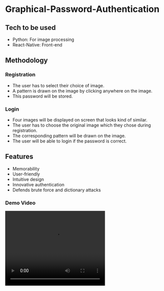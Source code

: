 # Graphical-Password-Authentication

## Tech to be used
* Python: For image processing
* React-Native: Front-end

## Methodology

### Registration
* The user has to select their choice of image.
* A pattern is drawn on the image by clicking anywhere on the image.
* This password will be stored.

### Login
* Four images will be displayed on screen that looks kind of similar.
* The user has to choose the original image which they chose during registration.
* The corresponding pattern will be drawn on the image.
* The user will be able to login if the password is correct.


## Features
* Memorability
* User-friendly
* Intuitive design
* Innovative authentication
* Defends brute force and dictionary attacks

### Demo Video
<video width="320" height="240" controls>
  <source src="https://github.com/sanjana01-p/Graphical-Password-Authentication/blob/main/demo_video.mp4" type="video/mp4"/>
</video>
